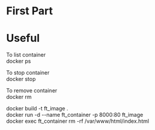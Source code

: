 # First Part




# Useful
To list container \
docker ps 

To stop container \
docker stop <id> 

To remove container \
docker rm <id> 

docker build -t ft_image . \
docker run -d --name ft_container -p 8000:80 ft_image \
docker exec ft_container rm -rf /var/www/html/index.html 

